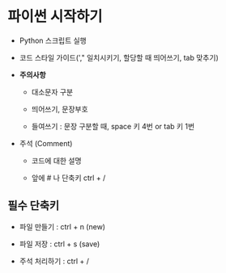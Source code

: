 
# 파이썬 시작하기

- Python 스크립트 실행

- 코드 스타일 가이드('," 일치시키기, 할당할 때 띄어쓰기, tab 맞추기)

- **주의사항**

    - 대소문자 구분

    - 띄어쓰기, 문장부호

    - 들여쓰기 : 문장 구분할 때, space 키 4번 or tab 키 1번

- 주석 (Comment)

    - 코드에 대한 설명

    - 앞에 # 나 단축키 ctrl + /

## 필수 단축키

- 파일 만들기 : ctrl + n (new)

- 파일 저장 : ctrl + s (save)

- 주석 처리하기 : ctrl + /

